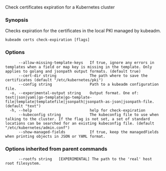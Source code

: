 
Check certificates expiration for a Kubernetes cluster

### Synopsis

Checks expiration for the certificates in the local PKI managed by kubeadm.

```
kubeadm certs check-expiration [flags]
```

### Options

```
      --allow-missing-template-keys   If true, ignore any errors in templates when a field or map key is missing in the template. Only applies to golang and jsonpath output formats. (default true)
      --cert-dir string               The path where to save the certificates (default "/etc/kubernetes/pki")
      --config string                 Path to a kubeadm configuration file.
  -o, --experimental-output string    Output format. One of: text|json|yaml|go-template|go-template-file|template|templatefile|jsonpath|jsonpath-as-json|jsonpath-file. (default "text")
  -h, --help                          help for check-expiration
      --kubeconfig string             The kubeconfig file to use when talking to the cluster. If the flag is not set, a set of standard locations can be searched for an existing kubeconfig file. (default "/etc/kubernetes/admin.conf")
      --show-managed-fields           If true, keep the managedFields when printing objects in JSON or YAML format.
```

### Options inherited from parent commands

```
      --rootfs string   [EXPERIMENTAL] The path to the 'real' host root filesystem.
```
